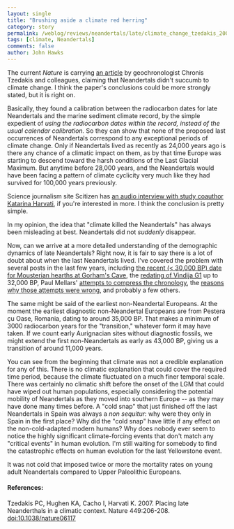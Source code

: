 ```yaml
---
layout: single 
title: "Brushing aside a climate red herring" 
category: story
permalink: /weblog/reviews/neandertals/late/climate_change_tzedakis_2007.html
tags: [climate, Neandertals] 
comments: false 
author: John Hawks 
---
```



<p>
The current <i>Nature</i> is carrying <a href="http://dx.doi.org/10.1038/nature06117">an article</a> by geochronologist Chronis Tzedakis and colleagues, claiming that Neandertals didn't succumb to climate change. I think the paper's conclusions could be more strongly stated, but it is right on. 
</p>

<p>
Basically, they found a calibration between the radiocarbon dates for late Neandertals and the marine sediment climate record, by the simple expedient of <i>using the radiocarbon dates within the record, instead of the usual calendar calibration.</i> So they can show that none of the proposed last occurrences of Neandertals correspond to any exceptional periods of climate change. Only if Neandertals lived as recently as 24,000 years ago is there any chance of a climatic impact on them, as by that time Europe was starting to descend toward the harsh conditions of the Last Glacial Maximum. But anytime before 28,000 years, and the Neandertals would have been facing a pattern of climate cyclicity very much like they had survived for 100,000 years previously. 
</p>

<p>
Science journalism site Scitizen has <a href="http://www.scitizen.com/screens/blogPage/viewBlog/sw_viewBlog.php?idTheme=27&idContribution=1043">an audio interview with study coauthor Katarina Harvati</a>, if you're interested in more. I think the conclusion is pretty simple.  
</p>

<p>
In my opinion, the idea that "climate killed the Neandertals" has always been misleading at best. Neandertals did not <i>suddenly</i> disappear. 
</p>

<p>
Now, can we arrive at a more detailed understanding of the demographic dynamics of late Neandertals? Right now, it is fair to say there is a lot of doubt about when the last Neandertals lived. I've covered the problem with several posts in the last few years, including <a href="http://www.johnhawks.net/weblog/reviews/neandertals/gorhams_28000_date_2006.html">the recent (< 30,000 BP) date for Mousterian hearths at Gorham's Cave</a>, the <a href="http://www.johnhawks.net/weblog/reviews/archaeology/upper/vindija_radiocarbon_dating_2006.w">redating of Vindija G1</a> up to 32,000 BP, Paul Mellars' <a href="http://dx.doi.org/10.1038/nature04521">attempts to compress the chronology</a>, the <a href="http://www.johnhawks.net/weblog/reviews/archaeology/upper/radiocarbon_calibration_mellars_2006.html">reasons why those attempts were wrong</a>, and probably a few others. 
</p>

<p>
The same might be said of the earliest non-Neandertal Europeans. At the moment the earliest diagnostic non-Neandertal Europeans are from Pestera &ccedil;u Oase, Romania, dating to around 35,000 BP. That makes a minimum of 3000 radiocarbon years for the "transition," whatever form it may have taken. If we count early Aurignacian sites without diagnostic fossils, we might extend the first non-Neandertals as early as 43,000 BP, giving us a transition of around 11,000 years. 
</p>

<p>
You can see from the beginning that climate was not a credible explanation for any of this. There is no climatic explanation that could cover the required time period, because the climate fluctuated on a much finer temporal scale. There was certainly no climatic shift before the onset of the LGM that could have wiped out human populations, especially considering the potential mobility of Neandertals as they moved into southern Europe -- as they may have done many times before. A "cold snap" that just finished off the last Neandertals in Spain was always a <i>non sequitur</i>: why were they only in Spain in the first place? Why did the "cold snap" have little if any effect on the non-cold-adapted modern humans? Why does nobody ever seem to notice the highly significant climate-forcing events that don't match any "critical events" in human evolution. I'm still waiting for somebody to find the catastrophic effects on human evolution for the last Yellowstone event. 
</p>

<p>
It was not cold that imposed twice or more the mortality rates on young adult Neandertals compared to Upper Paleolithic Europeans. 
</p>

<h4>References:</h4>

<p class="cite">Tzedakis PC, Hughen KA, Cacho I, Harvati K. 2007. Placing late Neanderthals in a climatic context. Nature 449:206-208. <a href="http://dx.doi.org/10.1038/nature06117">doi:10.1038/nature06117</a></p>

